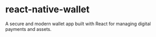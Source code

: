 # react-native-wallet
A secure and modern wallet app built with React for managing digital payments and assets.
